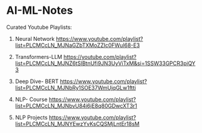# AI-ML-Notes

Curated Youtube Playlists: 

1. Neural Network
https://www.youtube.com/playlist?list=PLCMCcLN_MJNaGZbTXMoZZIc0FWul68-E3

2. Transformers-LLM
https://youtube.com/playlist?list=PLCMCcLN_MJNZ6tSIBtnUfi9JN3UyViTxM&si=1SSW33GPCR3piQY3

3. Deep Dive- BERT
https://www.youtube.com/playlist?list=PLCMCcLN_MJNbRy1SOE37WmUjqGLw1ftti

4. NLP- Course
https://www.youtube.com/playlist?list=PLCMCcLN_MJNbvU84i6jE8q80GDwcXT3r1

5. NLP Projects
https://www.youtube.com/playlist?list=PLCMCcLN_MJNYEwzYvKsCQSMjLntEr18sM






